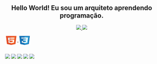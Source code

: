 ## <div align="center">Hello World! Eu sou um arquiteto aprendendo programação. </div>

<div align="center">
  <a href="https://github.com/marcosvhuss">
  <img height=180px src="https://github-readme-stats.vercel.app/api?username=marcosvhuss&show_icons=true&theme=dark&include_all_commits=true&count_private=true"/>
  <img height=180px src="https://github-readme-stats.vercel.app/api/top-langs/?username=marcosvhuss&layout=compact&langs_count=7&theme=dark"/>
</div>
  

  
<div style="display: inline_block"><br>
  <!--<img align="center" target="_blank" height="30" width="40" src="https://raw.githubusercontent.com/devicons/devicon/master/icons/javascript/javascript-plain.svg">
  <img align="center" target="_blank" height="30" width="40" src="https://raw.githubusercontent.com/devicons/devicon/master/icons/typescript/typescript-plain.svg">
  <img align="center" height="30" width="40" src="https://cdn.jsdelivr.net/gh/devicons/devicon/icons/adonisjs/adonisjs-original.svg">
  -->
  <img align="center"  height="30" width="40" src="https://raw.githubusercontent.com/devicons/devicon/master/icons/html5/html5-original.svg">
  <img align="center"  height="30" width="40" src="https://raw.githubusercontent.com/devicons/devicon/master/icons/css3/css3-original.svg">
  <!--<img align="center" height="30" width="40" src="https://raw.githubusercontent.com/devicons/devicon/master/icons/python/python-original.svg">
  <img align="center" height="30" width="40" src="https://raw.githubusercontent.com/devicons/devicon/master/icons/csharp/csharp-original.svg">
  <img align="right"  height="150" style="border-radius:50px;" src="https://media.discordapp.net/attachments/639956127056134178/890373478988013628/Publicacoes_Instagram_1_1.png?width=676&height=676">-->
</div> 
  
##
  
<div> 
    <a href="https://www.linkedin.com/in/marcos-huss-164a09127/" target="_blank"><img src="https://img.shields.io/badge/-LinkedIn-%230077B5?style=for-the-badge&logo=linkedin&logoColor=white" target="_blank"></a> 
  <a href = "mailto:contatomarcosvhuss@gmail.com"><img src="https://img.shields.io/badge/-Gmail-%23333?style=for-the-badge&logo=gmail&logoColor=white" target="_blank"></a>
  <a href="https://instagram.com/marcosvhuss" target="_blank"><img src="https://img.shields.io/badge/-Instagram-%23E4405F?style=for-the-badge&logo=instagram&logoColor=white" target="_blank"></a>
 	<a href="https://www.twitch.tv/50bibsfihas" target="_blank"><img src="https://img.shields.io/badge/Twitch-9146FF?style=for-the-badge&logo=twitch&logoColor=white" target="_blank"></a>
 <a href="https://discordapp.com/users/marcosvhuss#1498" target="_blank"><img src="https://img.shields.io/badge/Discord-7289DA?style=for-the-badge&logo=discord&logoColor=white" target="_blank"></a> 
 </div>
